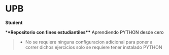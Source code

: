 # UPB

**Student**

\***\*Repositorio con fines estudiantiles\*\***
Aprendiendo PYTHON desde cero

> - No se requiere ninguna configuracion adicional para poner a correr dichos ejercicios solo se requiere tener instalado PYTHON
